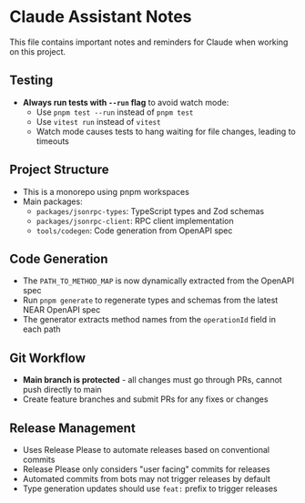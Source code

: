 # Claude Assistant Notes

This file contains important notes and reminders for Claude when working on this project.

## Testing

- **Always run tests with `--run` flag** to avoid watch mode:
  - Use `pnpm test --run` instead of `pnpm test`
  - Use `vitest run` instead of `vitest`
  - Watch mode causes tests to hang waiting for file changes, leading to timeouts

## Project Structure

- This is a monorepo using pnpm workspaces
- Main packages:
  - `packages/jsonrpc-types`: TypeScript types and Zod schemas
  - `packages/jsonrpc-client`: RPC client implementation
  - `tools/codegen`: Code generation from OpenAPI spec

## Code Generation

- The `PATH_TO_METHOD_MAP` is now dynamically extracted from the OpenAPI spec
- Run `pnpm generate` to regenerate types and schemas from the latest NEAR OpenAPI spec
- The generator extracts method names from the `operationId` field in each path

## Git Workflow

- **Main branch is protected** - all changes must go through PRs, cannot push directly to main
- Create feature branches and submit PRs for any fixes or changes

## Release Management

- Uses Release Please to automate releases based on conventional commits
- Release Please only considers "user facing" commits for releases
- Automated commits from bots may not trigger releases by default
- Type generation updates should use `feat:` prefix to trigger releases